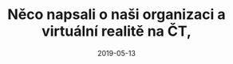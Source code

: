 ---
template: media-link
title: Něco napsali o naši organizaci a virtuální realitě na ČT, 
date: 2019-05-13
link: https://ct24.ceskatelevize.cz/regiony/3417456-musime-se-prizpusobit-realite-novy-sef-brnenskych-veletrhu-sazi-na-digitalizaci-a
---